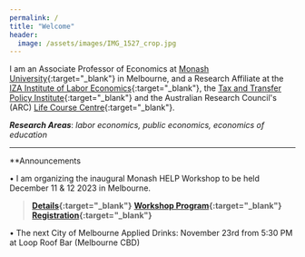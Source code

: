 ```yaml
---
permalink: /
title: "Welcome"
header:
  image: /assets/images/IMG_1527_crop.jpg
---
```


I am an Associate Professor of Economics at [Monash University](https://research.monash.edu/en/persons/stefanie-fischer){:target="_blank"} in Melbourne, and a Research Affiliate at the [IZA Institute of Labor Economics](https://www.iza.org/){:target="_blank"}, the [Tax and Transfer Policy Institute](https://taxpolicy.crawford.anu.edu.au/){:target="_blank"} and the Australian Research Council's (ARC) [Life Course Centre](https://lifecoursecentre.org.au/){:target="_blank"}.

***Research Areas***: *labor economics, public economics, economics of education*

---


**Announcements

•	I am organizing the inaugural Monash HELP Workshop to be held December 11 & 12 2023 in Melbourne. 
> **[ Details](/assets/docs/xx.pdf){:target="_blank"}**
>**[Workshop Program](/assets/docs/xx.pdf){:target="_blank"}**
> **[ Registration]( https://events.humanitix.com/monash-help-workshop){:target="_blank"}**

•	The next City of Melbourne Applied Drinks: November 23rd from 5:30 PM at Loop Roof Bar (Melbourne CBD)

